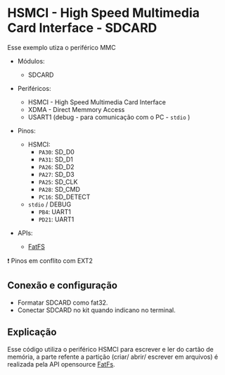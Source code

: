 # HSMCI - High Speed Multimedia Card Interface - SDCARD

Esse exemplo utiza o periférico MMC

- Módulos: 
    - SDCARD
    
- Periféricos:
    - HSMCI - High Speed Multimedia Card Interface
    - XDMA - Direct Memmory Access 
    - USART1 (debug - para comunicação com o PC - `stdio` )
    
- Pinos:
    - HSMCI: 
        - `PA30`: SD_D0
        - `PA31`: SD_D1 
        - `PA26`: SD_D2
        - `PA27`: SD_D3 
        - `PA25`: SD_CLK
        - `PA28`: SD_CMD 
        - `PC16`: SD_DETECT
    - `stdio` / DEBUG
        - `PB4`:  UART1 
        - `PD21`: UART1
 
- APIs:
    - [FatFS](http://elm-chan.org/fsw/ff/00index_e.html)

:exclamation: Pinos em conflito com EXT2

## Conexão e configuração

- Formatar SDCARD como fat32.
- Conectar SDCARD no kit quando indicano no terminal.

## Explicação

Esse código utiliza o periférico HSMCI para escrever e ler do cartão de memória, a parte refente a partição (criar/ abrir/ escrever em arquivos) é realizada pela API opensource [FatFs](http://elm-chan.org/fsw/ff/00index_e.html). 

